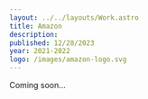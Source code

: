 ```yaml
---
layout: ../../layouts/Work.astro
title: Amazon
description:
published: 12/28/2023
year: 2021-2022
logo: /images/amazon-logo.svg
---
```


Coming soon...